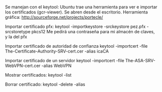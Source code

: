 Se manejan con el keytool:
Ubuntu trae una herramienta para ver e importar los certificados (gcr-viewer). Se abren desde el escritorio.
Herramienta gráfica: http://sourceforge.net/projects/portecle/

Importar certificado pfx:
	keytool -importkeystore -srckeystore pez.pfx -srcstoretype pkcs12
	Me pedirá una contraseña para mi almacén de claves, y la del pfx

Importar certificado de autoridad de confianza
	keytool -importcert -file The-Certificate-Authority-SRV-cert.cer -alias icaCA

Importar certificado de un servidor
	keytool -importcert -file The-ASA-SRV-WebVPN-cert.cer -alias WebVPN

Mostrar certificados:
	keytool -list

Borrar certificado:
	keytool -delete -alias <alias>
